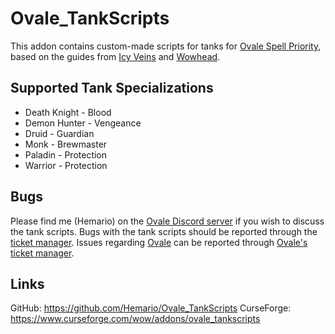 # Ovale_TankScripts
This addon contains custom-made scripts for tanks for [Ovale Spell Priority][1], based on the guides from [Icy Veins][2] and [Wowhead][3].

## Supported Tank Specializations
* Death Knight - Blood
* Demon Hunter - Vengeance
* Druid - Guardian
* Monk - Brewmaster
* Paladin - Protection
* Warrior - Protection

## Bugs
Please find me (Hemario) on the [Ovale Discord server][4] if you wish to discuss the tank scripts.
Bugs with the tank scripts should be reported through the [ticket manager][5].
Issues regarding [Ovale][1] can be reported through [Ovale's ticket manager][6].

## Links
GitHub: https://github.com/Hemario/Ovale_TankScripts
CurseForge: https://www.curseforge.com/wow/addons/ovale_tankscripts

[1]: https://github.com/Sidoine/Ovale
[2]: https://www.icy-veins.com/wow/class-guides
[3]: https://www.wowhead.com/classes
[4]: https://discord.gg/PYPpCdc
[5]: https://github.com/Hemario/Ovale_TankScripts/issues
[6]: https://github.com/Sidoine/Ovale/issues